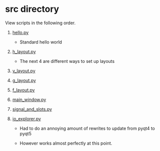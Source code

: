 # src directory

View scripts in the following order.

1) [hello.py](hello.py)

    - Standard hello world

2) [h_layout.py](h_layout.py)

    - The next 4 are different ways to set up layouts

3) [v_layout.py](v_layout.py)

4) [g_layout.py](g_layout.py)

5) [f_layout.py](f_layout.py)

6) [main_window.py](main_window.py)

7) [signal_and_slots.py](signal_and_slots.py)

8) [io_explorer.py](io_explorer.py)

    - Had to do an annoying amount of rewrites to update from pyqt4 to pyqt5

    - However works almost perfectly at this point.
